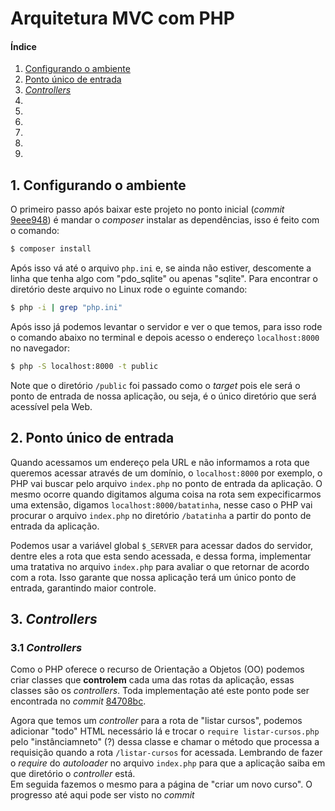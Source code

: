 # Arquitetura MVC com PHP

#### Índice
1. <a href='#1'>Configurando o ambiente</a>
2. <a href='#2'>Ponto único de entrada</a>
3. <a href='#3'>_Controllers_</a>
3. <a href='#'></a>
3. <a href='#'></a>
3. <a href='#'></a>
3. <a href='#'></a>
3. <a href='#'></a>
3. <a href='#'></a>

## 1. Configurando o ambiente<a name='1'></a>
O primeiro passo após baixar este projeto no ponto inicial (_commit_ [9eee948](https://github.com/brnocesar/alura/commit/9eee94837035508897476438d073c382d20cafb3)) é mandar o _composer_ instalar as dependências, isso é feito com o comando:
```sh
$ composer install
```

Após isso vá até o arquivo `php.ini` e, se ainda não estiver, descomente a linha que tenha algo com "pdo_sqlite" ou apenas "sqlite". Para encontrar o diretório deste arquivo no Linux rode o eguinte comando:
```sh
$ php -i | grep "php.ini"
```

Após isso já podemos levantar o servidor e ver o que temos, para isso rode o comando abaixo no terminal e depois acesso o endereço `localhost:8000` no navegador:
```sh
$ php -S localhost:8000 -t public
```

Note que o diretório `/public` foi passado como o _target_ pois ele será o ponto de entrada de nossa aplicação, ou seja, é o único diretório que será acessível pela Web.

## 2. Ponto único de entrada<a name='2'></a>
Quando acessamos um endereço pela URL e não informamos a rota que queremos acessar através de um domínio, o `localhost:8000` por exemplo, o PHP vai buscar pelo arquivo `index.php` no ponto de entrada da aplicação. O mesmo ocorre quando digitamos alguma coisa na rota sem expecificarmos uma extensão, digamos `localhost:8000/batatinha`, nesse caso o PHP vai procurar o arquivo `index.php` no diretório `/batatinha` a partir do ponto de entrada da aplicação.

Podemos usar a variável global `$_SERVER` para acessar dados do servidor, dentre eles a rota que esta sendo acessada, e dessa forma, implementar uma tratativa no arquivo `index.php` para avaliar o que retornar de acordo com a rota. Isso garante que nossa aplicação terá um único ponto de entrada, garantindo maior controle.

## 3. _Controllers_<a name='3'></a>
### 3.1 _Controllers_
Como o PHP oferece o recurso de Orientação a Objetos (OO) podemos criar classes que **controlem** cada uma das rotas da aplicação, essas classes são os _controllers_. Toda implementação até este ponto pode ser encontrada no _commit_ [84708bc](https://github.com/brnocesar/alura/commit/84708bc6a100c54e224f0b65def056fd0af44702).

Agora que temos um _controller_ para a rota de "listar cursos", podemos adicionar "todo" HTML necessário lá e trocar o `require listar-cursos.php` pelo "instânciamneto" (?) dessa classe e chamar o método que processa a requisição quando a rota `/listar-cursos` for acessada. Lembrando de fazer o _require_ do _autoloader_ no arquivo `index.php` para que a aplicação saiba em que diretório o _controller_ está.  
Em seguida fazemos o mesmo para a página de "criar um novo curso".
O progresso até aqui pode ser visto no _commit_ [](https://github.com/brnocesar/alura/commit/)